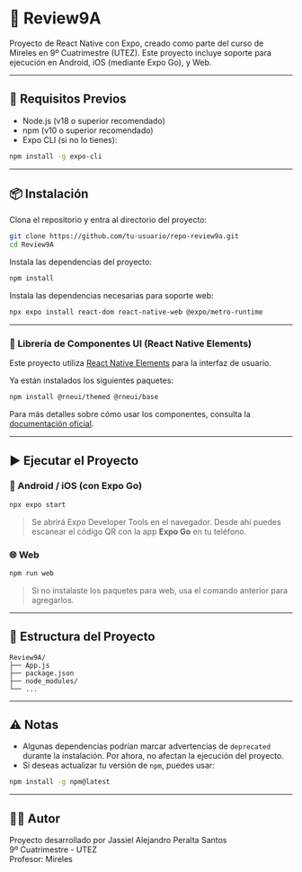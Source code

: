 # 📱 Review9A

Proyecto de React Native con Expo, creado como parte del curso de Mireles en 9º Cuatrimestre (UTEZ). Este proyecto incluye soporte para ejecución en Android, iOS (mediante Expo Go), y Web.

---

## 🚀 Requisitos Previos

- Node.js (v18 o superior recomendado)
- npm (v10 o superior recomendado)
- Expo CLI (si no lo tienes):

```bash
npm install -g expo-cli
```

---

## 📦 Instalación

Clona el repositorio y entra al directorio del proyecto:

```bash
git clone https://github.com/tu-usuario/repo-review9a.git
cd Review9A
```

Instala las dependencias del proyecto:

```bash
npm install
```

Instala las dependencias necesarias para soporte web:

```bash
npx expo install react-dom react-native-web @expo/metro-runtime
```

---

### 🎨 Librería de Componentes UI (React Native Elements)

Este proyecto utiliza [React Native Elements](https://reactnativeelements.com/) para la interfaz de usuario.

Ya están instalados los siguientes paquetes:

```bash
npm install @rneui/themed @rneui/base
```

Para más detalles sobre cómo usar los componentes, consulta la [documentación oficial](https://reactnativeelements.com/docs/).

---

## ▶️ Ejecutar el Proyecto

### 📱 Android / iOS (con Expo Go)

```bash
npx expo start
```

> Se abrirá Expo Developer Tools en el navegador. Desde ahí puedes escanear el código QR con la app **Expo Go** en tu teléfono.

### 🌐 Web

```bash
npm run web
```

> Si no instalaste los paquetes para web, usa el comando anterior para agregarlos.

---

## 📁 Estructura del Proyecto

```
Review9A/
├── App.js
├── package.json
├── node_modules/
└── ...
```

---

## ⚠️ Notas

- Algunas dependencias podrían marcar advertencias de `deprecated` durante la instalación. Por ahora, no afectan la ejecución del proyecto.
- Si deseas actualizar tu versión de `npm`, puedes usar:

```bash
npm install -g npm@latest
```

---

## 👨‍💻 Autor

Proyecto desarrollado por Jassiel Alejandro Peralta Santos  
9º Cuatrimestre - UTEZ  
Profesor: Mireles
